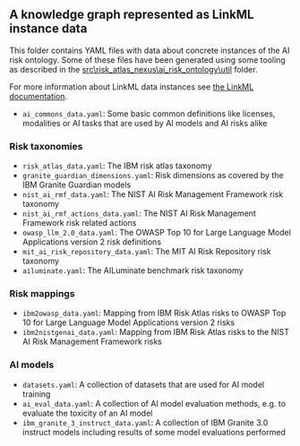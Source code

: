 ## A knowledge graph represented as LinkML instance data

This folder contains YAML files with data about concrete instances of the AI risk ontology.
Some of these files have been generated using some tooling as described in the [src\risk_atlas_nexus\ai_risk_ontology\util](../../ai_risk_ontology/util/README.md) folder.

For more information about LinkML data instances see [the LinkML documentation](https://linkml.io/linkml/intro/tutorial01.html#creating-and-validating-data).

- `ai_commons_data.yaml`: Some basic common definitions like licenses, modalities or AI tasks that are used by AI models and AI risks alike

### Risk taxonomies

- `risk_atlas_data.yaml`: The IBM risk atlas taxonomy
- `granite_guardian_dimensions.yaml`: Risk dimensions as covered by the IBM Granite Guardian models
- `nist_ai_rmf_data.yaml`: The NIST AI Risk Management Framework risk taxonomy
- `nist_ai_rmf_actions_data.yaml`: The NIST AI Risk Management Framework risk related actions
- `owasp_llm_2.0_data.yaml`: The OWASP Top 10 for Large Language Model Applications version 2 risk definitions
- `mit_ai_risk_repository_data.yaml`: The MIT AI Risk Repository risk taxonomy
- `ailuminate.yaml`: The AILuminate benchmark risk taxonomy

### Risk mappings

- `ibm2owasp_data.yaml`: Mapping from IBM Risk Atlas risks to OWASP Top 10 for Large Language Model Applications version 2 risks
- `ibm2nistgenai_data.yaml`: Mapping from IBM Risk Atlas risks to the NIST AI Risk Management Framework risks

### AI models

- `datasets.yaml`: A collection of datasets that are used for AI model training
- `ai_eval_data.yaml`: A collection of AI model evaluation methods, e.g. to evaluate the toxicity of an AI model
- `ibm_granite_3_instruct_data.yaml`: A collection of IBM Granite 3.0 instruct models including results of some model evaluations performed
